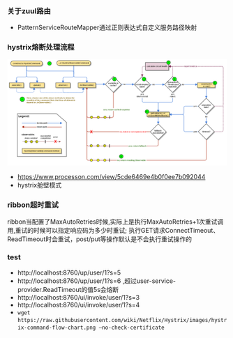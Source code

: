 ### 关于zuul路由
* PatternServiceRouteMapper通过正则表达式自定义服务路径映射

### hystrix熔断处理流程
![hystrix-command-flow-chart](../help/hystrix-command-flow-chart.png)
* https://www.processon.com/view/5cde6469e4b0f0ee7b092044
* hystrix舱壁模式

### ribbon超时重试
ribbon当配置了MaxAutoRetries时候,实际上是执行MaxAutoRetries+1次重试调用,重试的时候可以指定响应码为多少时重试;
执行GET请求ConnectTimeout、ReadTimeout时会重试，post/put等操作默认是不会执行重试操作的

### test 
* http://localhost:8760/up/user/1?s=5
* http://localhost:8760/up/user/1?s=6 ,超过user-service-provider.ReadTimeout的值5s会熔断
* http://localhost:8760/ui/invoke/user/1?s=3
* http://localhost:8760/ui/invoke/user/1?s=4
* `wget https://raw.githubusercontent.com/wiki/Netflix/Hystrix/images/hystrix-command-flow-chart.png –no-check-certificate`